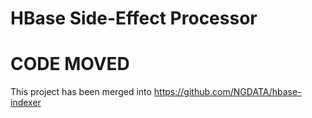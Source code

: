 HBase Side-Effect Processor
===========================

# CODE MOVED

This project has been merged into https://github.com/NGDATA/hbase-indexer

